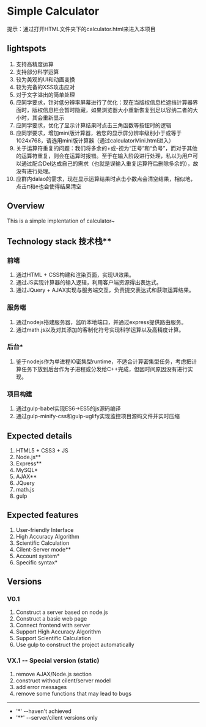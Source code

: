 # Simple Calculator

提示：通过打开HTML文件夹下的calculator.html来进入本项目

## lightspots

1. 支持高精度运算
1. 支持部分科学运算
1. 较为美观的UI和动画变换
1. 较为完备的XSS攻击应对
1. 对于文字溢出的简单处理
1. 应同学要求，针对低分辨率屏幕进行了优化：现在当版权信息栏遮挡计算器界面时，版权信息栏会暂时隐藏，如果浏览器大小重新恢复到足以容纳二者的大小时，其会重新显示
1. 应同学要求，优化了显示计算结果时点击三角函数等按钮时的逻辑
1. 应同学要求，增加mini版计算器，若您的显示屏分辨率级别小于或等于1024x768，请选用mini版计算器（通过calculatorMini.html进入）
1. 关于运算符重复的问题：我们将多余的+或-视为“正号”和“负号”，而对于其他的运算符重复，则会在运算时报错。至于在输入阶段进行处理，私以为用户可以通过配合Del达成自己的需求（也就是误输入重复运算符后删除多余的），故没有进行处理。
1. 应群内dalao的需求，现在显示运算结果时点击小数点会清空结果，相似地，点击π和e也会使得结果清空

## Overview

This is a simple implentation of calculator~

## Technology stack 技术栈**

### 前端

  1. 通过HTML + CSS构建和渲染页面，实现UI效果。
  1. 通过JS实现计算器的输入逻辑，利用客户端资源得出表达式。
  1. 通过JQuery + AJAX实现与服务端交互，负责提交表达式和获取运算结果。

### 服务端

  1. 通过nodejs搭建服务器，监听本地端口，并通过express提供路由服务。
  1. 通过math.js以及对其添加的客制化符号实现科学运算以及高精度计算。

### 后台*

  1. 鉴于nodejs作为单进程IO密集型runtime，不适合计算密集型任务，考虑把计算任务下放到后台作为子进程或分发给C++完成，但因时间原因没有进行实现。

### 项目构建

  1. 通过gulp-babel实现ES6->ES5的js源码编译
  1. 通过gulp-minify-css和gulp-uglify实现监控项目源码文件并实时压缩

## Expected details

1. HTML5 + CSS3 + JS
1. Node.js**
1. Express**
1. MySQL*
1. AJAX**
1. JQuery
1. math.js
1. gulp

## Expected features

1. User-friendly Interface
1. High Accuracy Algorithm
1. Scientific Calculation
1. Cilent-Server mode**
1. Account system*
1. Specific syntax*

## Versions

### V0.1

1. Construct a server based on node.js
1. Construct a basic web page
1. Connect frontend with server
1. Support High Accuracy Algorithm
1. Support Scientific Calculation
1. Use gulp to construct the project automatically

### VX.1 -- Special version (static)

1. remove AJAX/Node.js section
1. construct without cilent/server model
1. add error messages
1. remove some functions that may lead to bugs

---

* '*' --haven't achieved
* '**' --server/cilent versions only
